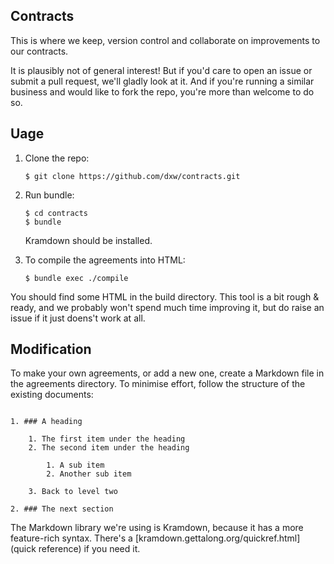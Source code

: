 ## Contracts

This is where we keep, version control and collaborate on improvements to our contracts. 

It is plausibly not of general interest! But if you'd care to open an issue or submit a pull request, we'll gladly look at it. And if you're running a similar business and would like to fork the repo, you're more than welcome to do so.

## Uage

1. Clone the repo:

   ``` 
   $ git clone https://github.com/dxw/contracts.git
   ```
2. Run bundle:
   
   ```
   $ cd contracts
   $ bundle
   ```

   Kramdown should be installed.
   
3. To compile the agreements into HTML:
   
   ```
   $ bundle exec ./compile
   ```

You should find some HTML in the build directory. This tool is a bit rough & ready, and we probably won't spend much time improving it, but do raise an issue if it just doens't work at all.

## Modification

To make your own agreements, or add a new one, create a Markdown file in the agreements directory. To minimise effort, follow the structure of the existing documents:

```

1. ### A heading

    1. The first item under the heading
    2. The second item under the heading
   
        1. A sub item
        2. Another sub item
        
    3. Back to level two
  
2. ### The next section
```

The Markdown library we're using is Kramdown, because it has a more feature-rich syntax. There's a [kramdown.gettalong.org/quickref.html](quick reference) if you need it.
